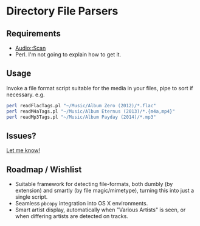 # Directory File Parsers #

## Requirements ##

* [Audio::Scan](http://search.cpan.org/~agrundma/Audio-Scan-0.87/lib/Audio/Scan.pm)
* Perl. I'm not going to explain how to get it.

## Usage ##

Invoke a file format script suitable for the media in your files, pipe to sort if necessary. e.g.

```bash
perl readFlacTags.pl "~/Music/Album Zero (2012)/*.flac"
perl readM4aTags.pl "~/Music/Album Eternus (2013)/*.{m4a,mp4}"
perl readMp3Tags.pl "~/Music/Album Payday (2014)/*.mp3"
```

## Issues? ##

[Let me know!](https://github.com/VxJasonxV/MusicBrainz-Track-Parsers/issues/new?labels[]=file-parsers)

## Roadmap / Wishlist ##

* Suitable framework for detecting file-formats, both dumbly (by extension) and smartly (by file magic/mimetype), turning this into just a single script.
* Seamless `pbcopy` integration into OS X environments.
* Smart artist display, automatically when "Various Artists" is seen, or when differing artists are detected on tracks.

